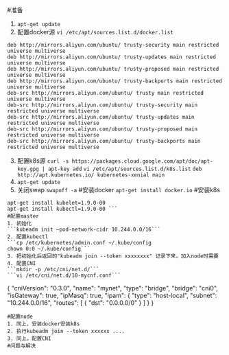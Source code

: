#准备
1. ```apt-get update```
2. 配置docker源
```vi /etc/apt/sources.list.d/docker.list```
```deb http://mirrors.aliyun.com/ubuntu/ trusty main restricted universe multiverse
deb http://mirrors.aliyun.com/ubuntu/ trusty-security main restricted universe multiverse
deb http://mirrors.aliyun.com/ubuntu/ trusty-updates main restricted universe multiverse
deb http://mirrors.aliyun.com/ubuntu/ trusty-proposed main restricted universe multiverse
deb http://mirrors.aliyun.com/ubuntu/ trusty-backports main restricted universe multiverse
deb-src http://mirrors.aliyun.com/ubuntu/ trusty main restricted universe multiverse
deb-src http://mirrors.aliyun.com/ubuntu/ trusty-security main restricted universe multiverse
deb-src http://mirrors.aliyun.com/ubuntu/ trusty-updates main restricted universe multiverse
deb-src http://mirrors.aliyun.com/ubuntu/ trusty-proposed main restricted universe multiverse
deb-src http://mirrors.aliyun.com/ubuntu/ trusty-backports main restricted universe multiverse
```
3. 配置k8s源
```curl -s https://packages.cloud.google.com/apt/doc/apt-key.gpg | apt-key add```
```vi /etc/apt/sources.list.d/k8s.list```
```deb http://apt.kubernetes.io/ kubernetes-xenial main```
4. ```apt-get update```
5. 关闭swap ```swapoff -a```
#安装docker
```apt-get install docker.io```
#安装k8s
```apt-get install kubeadm=1.9.0-00
apt-get install kubelet=1.9.0-00
apt-get install kubectl=1.9.0-00 ```
#配置master
1. 初始化
```kubeadm init –pod-network-cidr 10.244.0.0/16```
2. 配置kubectl
```cp /etc/kubernetes/admin.conf ~/.kube/config
chown 0:0 ~/.kube/config```
3. 把初始化后返回的"kubeadm join --token xxxxxxxx" 记录下来，加入node时需要
4. 配置CNI
```mkdir -p /etc/cni/net.d/```
```vi /etc/cni/net.d/10-mycnf.conf```
```
{
	"cniVersion": "0.3.0",
	"name": "mynet",
	"type": "bridge",
	"bridge": "cni0",
	"isGateway": true,
	"ipMasq": true,
	"ipam": {
		"type": "host-local",
		"subnet": "10.244.0.0/16",
		"routes": [
			{ "dst": "0.0.0.0/0" }
		]
	}
}
```
#配置node
1. 同上，安装docker安装k8s
2. 执行kubeadm join --token xxxxxx ....
3. 同上，配置CNI
#问题与解决